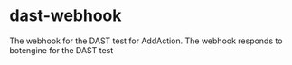 # dast-webhook

The webhook for the DAST test for AddAction. The webhook responds to botengine for the DAST test

